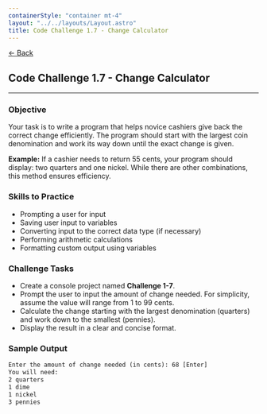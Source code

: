 ```yaml
---
containerStyle: "container mt-4"
layout: "../../layouts/Layout.astro"
title: Code Challenge 1.7 - Change Calculator
---
```


<a href="/code-challenges/" class="btn btn-sm btn-outline-light mb-3">
  ← Back
</a>

## Code Challenge 1.7 - Change Calculator

---

### Objective

Your task is to write a program that helps novice cashiers give back the correct change efficiently. The program should start with the largest coin denomination and work its way down until the exact change is given.

**Example:** If a cashier needs to return 55 cents, your program should display: two quarters and one nickel. While there are other combinations, this method ensures efficiency.

### Skills to Practice

- Prompting a user for input
- Saving user input to variables
- Converting input to the correct data type (if necessary)
- Performing arithmetic calculations
- Formatting custom output using variables

### Challenge Tasks

- Create a console project named **Challenge 1-7**.
- Prompt the user to input the amount of change needed. For simplicity, assume the value will range from 1 to 99 cents.
- Calculate the change starting with the largest denomination (quarters) and work down to the smallest (pennies).
- Display the result in a clear and concise format.

### Sample Output

```txt
Enter the amount of change needed (in cents): 68 [Enter]
You will need:
2 quarters
1 dime
1 nickel
3 pennies
```
